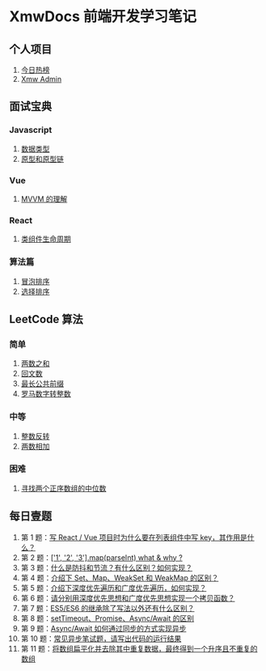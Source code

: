 # XmwDocs 前端开发学习笔记

## 个人项目

1. [今日热榜](https://hot.baiwumm.com/)
2. [Xmw Admin](https://react.baiwumm.com)

## 面试宝典

### Javascript

1. [数据类型](https://docs.baiwumm.com/interview-handbook/javascript/data-type)
2. [原型和原型链](https://docs.baiwumm.com/interview-handbook/javascript/prototype)

### Vue

1. [MVVM 的理解](https://docs.baiwumm.com/interview-handbook/vue/mvvm)

### React

1. [类组件生命周期](https://docs.baiwumm.com/interview-handbook/react/life-cycle)

### 算法篇

1. [冒泡排序](https://docs.baiwumm.com/interview-handbook/algorithm/bubble-sort)
2. [选择排序](https://docs.baiwumm.com/interview-handbook/algorithm/selection-sort)

## LeetCode 算法

### 简单

1. [两数之和](https://docs.baiwumm.com/algorithm/ease/sum-of-two-numbers)
2. [回文数](https://docs.baiwumm.com/algorithm/ease/palindromic-number)
3. [最长公共前缀](https://docs.baiwumm.com/algorithm/ease/longest-common-prefix)
4. [罗马数字转整数](https://docs.baiwumm.com/algorithm/ease/roman-to-numbers)

### 中等

1. [整数反转](https://docs.baiwumm.com/algorithm/intermediate/integer-inversion)
2. [两数相加](https://docs.baiwumm.com/algorithm/intermediate/add-two-numbers)

### 困难

1. [寻找两个正序数组的中位数](https://docs.baiwumm.com/algorithm/hard/ordinal-group-median)

## 每日壹题

1. 第 1 题：[写 React / Vue 项目时为什么要在列表组件中写 key，其作用是什么？](https://docs.baiwumm.com/daily-question/1)
2. 第 2 题：[['1', '2', '3'].map(parseInt) what & why ?](https://docs.baiwumm.com/daily-question/2)
3. 第 3 题：[什么是防抖和节流？有什么区别？如何实现？](https://docs.baiwumm.com/daily-question/3)
4. 第 4 题：[介绍下 Set、Map、WeakSet 和 WeakMap 的区别？](https://docs.baiwumm.com/daily-question/4)
5. 第 5 题：[介绍下深度优先遍历和广度优先遍历，如何实现？](https://docs.baiwumm.com/daily-question/5)
6. 第 6 题：[请分别用深度优先思想和广度优先思想实现一个拷贝函数？](https://docs.baiwumm.com/daily-question/6)
7. 第 7 题：[ES5/ES6 的继承除了写法以外还有什么区别？](https://docs.baiwumm.com/daily-question/7)
8. 第 8 题：[setTimeout、Promise、Async/Await 的区别](https://docs.baiwumm.com/daily-question/8)
9. 第 9 题：[Async/Await 如何通过同步的方式实现异步](https://docs.baiwumm.com/daily-question/9)
10. 第 10 题：[常见异步笔试题，请写出代码的运行结果](https://docs.baiwumm.com/daily-question/10)
11. 第 11 题：[将数组扁平化并去除其中重复数据，最终得到一个升序且不重复的数组](https://docs.baiwumm.com/daily-question/11)
